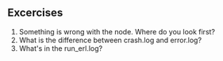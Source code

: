 ## Excercises ##
1. Something is wrong with the node. Where do you look first?
1. What is the difference between crash.log and error.log?
1. What's in the run\_erl.log?

